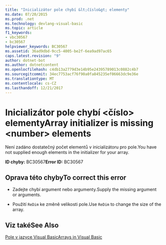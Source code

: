 ```yaml
---
title: "Inicializátor pole chybí &lt;číslo&gt; elementy"
ms.date: 07/20/2015
ms.prod: .net
ms.technology: devlang-visual-basic
ms.topic: article
f1_keywords:
- vbc30567
- bc30567
helpviewer_keywords: BC30567
ms.assetid: 36ad9dbd-9cc5-4005-be2f-6ea9ad97ac65
caps.latest.revision: "9"
author: dotnet-bot
ms.author: dotnetcontent
ms.openlocfilehash: c4db13a2779d3e14b95e24395789013c0882c4b7
ms.sourcegitcommit: 34ec7753acf76f90a0fa845235ef06663dc9e36e
ms.translationtype: MT
ms.contentlocale: cs-CZ
ms.lasthandoff: 12/21/2017
---
```

# <a name="array-initializer-is-missing-ltnumbergt-elements"></a><span data-ttu-id="b00c8-102">Inicializátor pole chybí &lt;číslo&gt; elementy</span><span class="sxs-lookup"><span data-stu-id="b00c8-102">Array initializer is missing &lt;number&gt; elements</span></span>
<span data-ttu-id="b00c8-103">Není zadáno dostatečný počet elementů v inicializátoru pro pole.</span><span class="sxs-lookup"><span data-stu-id="b00c8-103">You have not supplied enough elements in the initializer for your array.</span></span>  
  
 <span data-ttu-id="b00c8-104">**ID chyby:** BC30567</span><span class="sxs-lookup"><span data-stu-id="b00c8-104">**Error ID:** BC30567</span></span>  
  
## <a name="to-correct-this-error"></a><span data-ttu-id="b00c8-105">Oprava této chyby</span><span class="sxs-lookup"><span data-stu-id="b00c8-105">To correct this error</span></span>  
  
-   <span data-ttu-id="b00c8-106">Zadejte chybí argument nebo argumenty.</span><span class="sxs-lookup"><span data-stu-id="b00c8-106">Supply the missing argument or arguments.</span></span>  
  
-   <span data-ttu-id="b00c8-107">Použití `ReDim` ke změně velikosti pole.</span><span class="sxs-lookup"><span data-stu-id="b00c8-107">Use `ReDim` to change the size of the array.</span></span>  
  
## <a name="see-also"></a><span data-ttu-id="b00c8-108">Viz také</span><span class="sxs-lookup"><span data-stu-id="b00c8-108">See Also</span></span>  
 [<span data-ttu-id="b00c8-109">Pole v jazyce Visual Basic</span><span class="sxs-lookup"><span data-stu-id="b00c8-109">Arrays in Visual Basic</span></span>](~/docs/visual-basic/programming-guide/language-features/arrays/index.md)  
 
